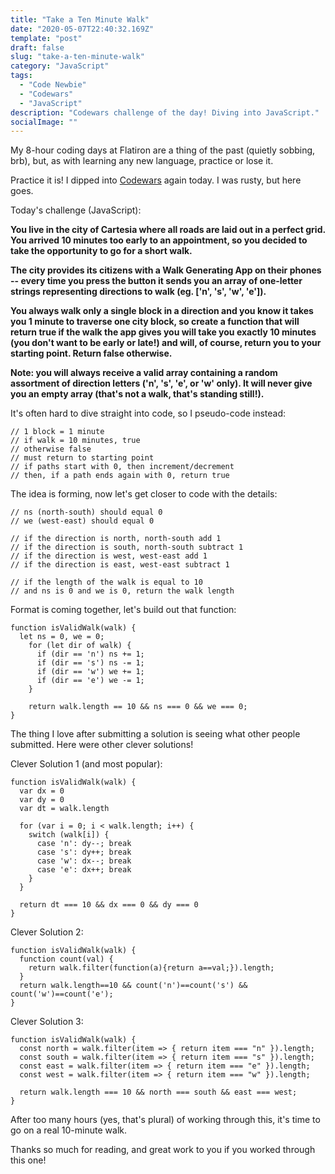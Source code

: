 ```yaml
---
title: "Take a Ten Minute Walk"
date: "2020-05-07T22:40:32.169Z"
template: "post"
draft: false
slug: "take-a-ten-minute-walk"
category: "JavaScript"
tags:
  - "Code Newbie"
  - "Codewars"
  - "JavaScript"
description: "Codewars challenge of the day! Diving into JavaScript."
socialImage: ""
---
```


My 8-hour coding days at Flatiron are a thing of the past (quietly sobbing, brb), but, as with learning any new language, practice or lose it.

Practice it is! I dipped into [Codewars](https://www.codewars.com/) again today. I was rusty, but here goes.

Today's challenge (JavaScript):

**You live in the city of Cartesia where all roads are laid out in a perfect grid. You arrived 10 minutes too early to an appointment, so you decided to take the opportunity to go for a short walk.**

**The city provides its citizens with a Walk Generating App on their phones -- every time you press the button it sends you an array of one-letter strings representing directions to walk (eg. ['n', 's', 'w', 'e']).**

**You always walk only a single block in a direction and you know it takes you 1 minute to traverse one city block, so create a function that will return true if the walk the app gives you will take you exactly 10 minutes (you don't want to be early or late!) and will, of course, return you to your starting point. Return false otherwise.**

**Note: you will always receive a valid array containing a random assortment of direction letters ('n', 's', 'e', or 'w' only). It will never give you an empty array (that's not a walk, that's standing still!).**

It's often hard to dive straight into code, so I pseudo-code instead:

```
// 1 block = 1 minute
// if walk = 10 minutes, true
// otherwise false
// must return to starting point
// if paths start with 0, then increment/decrement
// then, if a path ends again with 0, return true
```

The idea is forming, now let's get closer to code with the details:

```
// ns (north-south) should equal 0 
// we (west-east) should equal 0 

// if the direction is north, north-south add 1
// if the direction is south, north-south subtract 1
// if the direction is west, west-east add 1
// if the direction is east, west-east subtract 1

// if the length of the walk is equal to 10 
// and ns is 0 and we is 0, return the walk length

```

Format is coming together, let's build out that function:


```
function isValidWalk(walk) {
  let ns = 0, we = 0; 
    for (let dir of walk) { 
      if (dir == 'n') ns += 1; 
      if (dir == 's') ns -= 1; 
      if (dir == 'w') we += 1; 
      if (dir == 'e') we -= 1; 
    } 
    
    return walk.length == 10 && ns === 0 && we === 0; 
}
```

The thing I love after submitting a solution is seeing what other people submitted. Here were other clever solutions!

Clever Solution 1 (and most popular):
```
function isValidWalk(walk) {
  var dx = 0
  var dy = 0
  var dt = walk.length
  
  for (var i = 0; i < walk.length; i++) {
    switch (walk[i]) {
      case 'n': dy--; break
      case 's': dy++; break
      case 'w': dx--; break
      case 'e': dx++; break
    }
  }
  
  return dt === 10 && dx === 0 && dy === 0
}
```

Clever Solution 2:
```
function isValidWalk(walk) {
  function count(val) {
    return walk.filter(function(a){return a==val;}).length;
  }
  return walk.length==10 && count('n')==count('s') && count('w')==count('e');
}
```

Clever Solution 3:
```
function isValidWalk(walk) {
  const north = walk.filter(item => { return item === "n" }).length;
  const south = walk.filter(item => { return item === "s" }).length;
  const east = walk.filter(item => { return item === "e" }).length;
  const west = walk.filter(item => { return item === "w" }).length;
  
  return walk.length === 10 && north === south && east === west;
}
```

After too many hours (yes, that's plural) of working through this, it's time to go on a real 10-minute walk. 

Thanks so much for reading, and great work to you if you worked through this one!